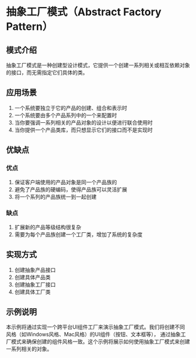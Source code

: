 # 抽象工厂模式（Abstract Factory Pattern）

## 模式介绍
抽象工厂模式是一种创建型设计模式，它提供一个创建一系列相关或相互依赖对象的接口，而无需指定它们具体的类。

## 应用场景
1. 一个系统要独立于它的产品的创建、组合和表示时
2. 一个系统要由多个产品系列中的一个来配置时
3. 当你要强调一系列相关的产品对象的设计以便进行联合使用时
4. 当你提供一个产品类库，而只想显示它们的接口而不是实现时

## 优缺点
### 优点
1. 保证客户端使用的产品对象是同一个产品族的
2. 避免了产品族的硬编码，使得产品族可以灵活扩展
3. 将一个系列的产品族统一到一起创建

### 缺点
1. 扩展新的产品等级结构很复杂
2. 需要为每个产品族创建一个工厂类，增加了系统的复杂度

## 实现方式
1. 创建抽象产品接口
2. 创建具体产品类
3. 创建抽象工厂接口
4. 创建具体工厂类

## 示例说明
本示例将通过实现一个跨平台UI组件工厂来演示抽象工厂模式。我们将创建不同风格（如Windows风格、Mac风格）的UI组件（按钮、文本框等），
通过抽象工厂模式来确保创建的组件风格一致。这个示例将展示如何使用抽象工厂模式来创建一系列相关的对象。